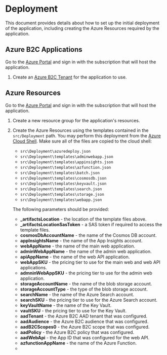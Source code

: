 # Deployment

This document provides details about how to set up the initial deployment of the application, including creating the Azure Resources required by the application.

## Azure B2C Applications

Go to the [Azure Portal](https://portal.azure.com) and sign in with the subscription that will host the application.

1. Create an [Azure B2C Tenant](https://docs.microsoft.com/en-us/azure/active-directory-b2c/tutorial-create-tenant#create-an-azure-ad-b2c-tenant) for the application to use.

## Azure Resources

Go to the [Azure Portal](https://portal.azure.com) and sign in with the subscription that will host the application.

1. Create a new resource group for the application's resources.

1. Create the Azure Resources using the templates contained in the `src/Deployment` path. You may perform this deployment from the [Azure Cloud Shell](https://docs.microsoft.com/en-us/azure/azure-resource-manager/templates/deploy-cli#deploy-template-from-cloud-shell). Make sure all of the files are copied to the cloud shell:

    - `src\Deployment\azuredeploy.json`
    - `src\Deployment\templates\adminwebapp.json`
    - `src\Deployment\templates\appinsights.json`
    - `src\Deployment\templates\azfunction.json`
    - `src\Deployment\templates\batch.json`
    - `src\Deployment\templates\cosmosdb.json`
    - `src\Deployment\templates\keyvault.json`
    - `src\Deployment\templates\search.json`
    - `src\Deployment\templates\storage.json`
    - `src\Deployment\templates\webapp.json`

    The following parameters should be provided:

    - **_artifactsLocation** - the location of the template files above.
    - **_artifactsLocationSasToken** - a SAS token if required to access the template files.
    - **cosmosDbAccountName** - the name of the Cosmos DB account.
    - **appInsightsName** - the name of the App Insights account.
    - **webAppName** - the name of the main web application.
    - **adminWebAppName** - the name of the admin web application.
    - **apiAppName** - the name of the web API application.
    - **webAppSKU** - the pricing tier to use for the main web and web API applications.
    - **admninWebAppSKU** - the pricing tier to use for the admin web application.
    - **storageAccountName** - the name of the blob storage account.
    - **storageAccountType** - the type of the blob storage account.
    - **searchName** - the name of the Azure Search account.
    - **searchSKU** - the pricing tier to use for the Azure Search account.
    - **keyVaultName** - the name of the Key Vault.
    - **vaultSKU** - the pricing tier to use for the Key Vault.
    - **aadTenant** - the Azure B2C AAD tenant that was configured.
    - **aadAudience** - the Azure B2C audience that was configured.
    - **aadB2CScopes0** - the Azure B2C scope that was configured.
    - **aadPolicy** - the Azure B2C policy that was configured.
    - **aadWebApi** - the App ID that was configured for the web API.
    - **azfunctionAppName** - the name of the Azure Function.
    -